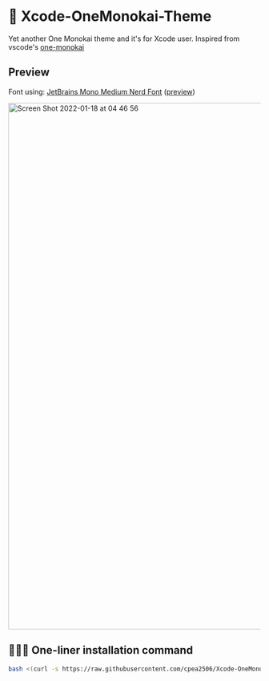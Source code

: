 # 🚥 Xcode-OneMonokai-Theme

Yet another One Monokai theme and it's for Xcode user. Inspired from vscode's [one-monokai](https://github.com/azemoh/vscode-one-monokai)

## Preview

Font using: [JetBrains Mono Medium Nerd Font](https://github.com/ryanoasis/nerd-fonts/releases/download/v2.1.0/JetBrainsMono.zip) ([preview](https://www.programmingfonts.org/#jetbrainsmono))

<img width="1050" alt="Screen Shot 2022-01-18 at 04 46 56" src="https://user-images.githubusercontent.com/42694704/149840382-0d6c4a59-6d79-4718-97ff-9f91964e088d.png">

## 🏄🏻‍♀️ One-liner installation command

```bash
bash <(curl -s https://raw.githubusercontent.com/cpea2506/Xcode-OneMonokai-Theme/main/OneMonokai/install.sh)
```

